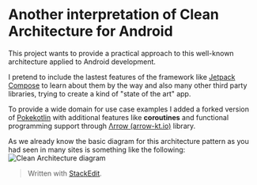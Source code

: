 
# Another interpretation of Clean Architecture for Android

This project wants to provide a practical approach to this well-known architecture  applied to Android development.

I pretend to include the lastest features of the framework like [Jetpack Compose](https://developer.android.com/jetpack/compose)  to learn about them by the way and also many other third party libraries, trying to create a kind of "state of the art" app.

To provide a wide domain for use case examples I added a forked version of [Pokekotlin](https://github.com/marcRDZ/pokekotlin) with additional features like **coroutines** and functional programming support through [Λrrow (arrow-kt.io)](https://arrow-kt.io/) library.

As we already know the basic diagram for this architecture pattern as you had seen in many sites is something like the following:
![Clean Architecture diagram](http://drive.google.com/uc?export=view&id=1eX61zh9UinkJEnvi1T3PvDpsJXy2FRT9)

> Written with [StackEdit](https://stackedit.io/).
